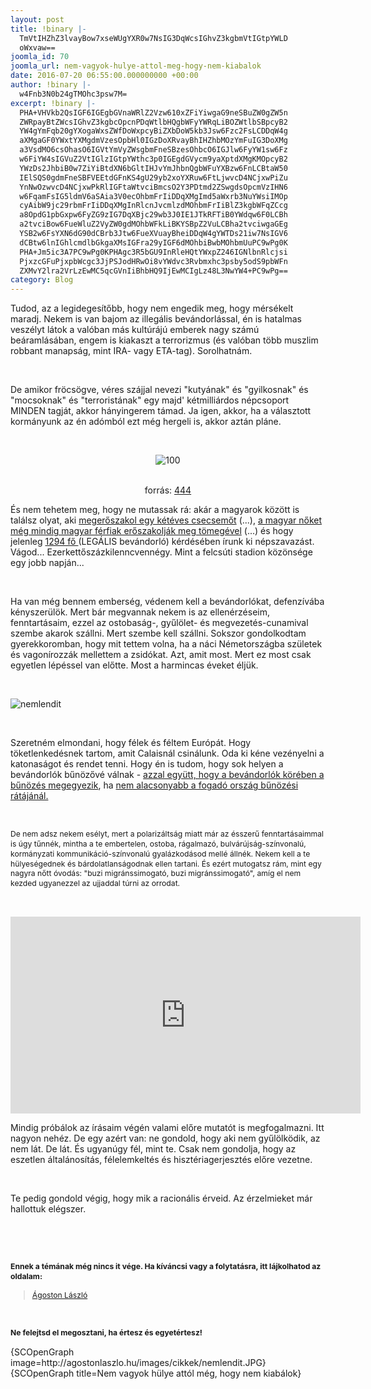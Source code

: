 ```yaml
---
layout: post
title: !binary |-
  TmVtIHZhZ3lvayBow7xseWUgYXR0w7NsIG3DqWcsIGhvZ3kgbmVtIGtpYWLD
  oWxvaw==
joomla_id: 70
joomla_url: nem-vagyok-hulye-attol-meg-hogy-nem-kiabalok
date: 2016-07-20 06:55:00.000000000 +00:00
author: !binary |-
  w4Fnb3N0b24gTMOhc3psw7M=
excerpt: !binary |-
  PHA+VHVkb2QsIGF6IGEgbGVnaWRlZ2Vzw610xZFiYiwgaG9neSBuZW0gZW5n
  ZWRpayBtZWcsIGhvZ3kgbcOpcnPDqWtlbHQgbWFyYWRqLiBOZWtlbSBpcyB2
  YW4gYmFqb20gYXogaWxsZWfDoWxpcyBiZXbDoW5kb3Jsw6Fzc2FsLCDDqW4g
  aXMgaGF0YWxtYXMgdmVzesOpbHl0IGzDoXRvayBhIHZhbMOzYmFuIG3DoXMg
  a3VsdMO6csOhasO6IGVtYmVyZWsgbmFneSBzesOhbcO6IGJlw6FyYW1sw6Fz
  w6FiYW4sIGVuZ2VtIGlzIGtpYWthc3p0IGEgdGVycm9yaXptdXMgKMOpcyB2
  YWzDs2JhbiB0w7ZiYiBtdXN6bGltIHJvYmJhbnQgbWFuYXBzw6FnLCBtaW50
  IElSQS0gdmFneSBFVEEtdGFnKS4gU29yb2xoYXRuw6FtLjwvcD4NCjxwPiZu
  YnNwOzwvcD4NCjxwPkRlIGFtaWtvciBmcsO2Y3PDtmd2ZSwgdsOpcmVzIHN6
  w6FqamFsIG5ldmV6aSAia3V0ecOhbmFrIiDDqXMgImd5aWxrb3NuYWsiIMOp
  cyAibW9jc29rbmFrIiDDqXMgInRlcnJvcmlzdMOhbmFrIiBlZ3kgbWFqZCcg
  a8OpdG1pbGxpw6FyZG9zIG7DqXBjc29wb3J0IE1JTkRFTiB0YWdqw6F0LCBh
  a2tvciBow6FueWluZ2VyZW0gdMOhbWFkLiBKYSBpZ2VuLCBha2tvciwgaGEg
  YSB2w6FsYXN6dG90dCBrb3Jtw6FueXVuayBheiDDqW4gYWTDs21iw7NsIGV6
  dCBtw6lnIGhlcmdlbGkgaXMsIGFra29yIGF6dMOhbiBwbMOhbmUuPC9wPg0K
  PHA+Jm5ic3A7PC9wPg0KPHAgc3R5bGU9InRleHQtYWxpZ246IGNlbnRlcjsi
  PjxzcGFuPjxpbWcgc3JjPSJodHRwOi8vYWdvc3Rvbmxhc3psby5odS9pbWFn
  ZXMvY2lra2VrLzEwMC5qcGVnIiBhbHQ9IjEwMCIgLz48L3NwYW4+PC9wPg==
category: Blog
---
```

<p>Tudod, az a legidegesítőbb, hogy nem engedik meg, hogy mérsékelt maradj. Nekem is van bajom az illegális bevándorlással, én is hatalmas veszélyt látok a valóban más kultúrájú emberek nagy számú beáramlásában, engem is kiakaszt a terrorizmus (és valóban több muszlim robbant manapság, mint IRA- vagy ETA-tag). Sorolhatnám.</p>
<p>&nbsp;</p>
<p>De amikor fröcsögve, véres szájjal nevezi "kutyának" és "gyilkosnak" és "mocsoknak" és "terroristának" egy majd' kétmilliárdos népcsoport MINDEN tagját, akkor hányingerem támad. Ja igen, akkor, ha a választott kormányunk az én adómból ezt még hergeli is, akkor aztán pláne.</p>
<p>&nbsp;</p>
<p style="text-align: center;"><span><img src="http://agostonlaszlo.hu/images/cikkek/100.jpeg" alt="100" /></span></p>

<p style="text-align: center;"><span><br />forrás: <a href="http://444.hu/2016/07/19/tudta" target="_blank">444</a><br /></span></p>
<p>És nem tehetem meg, hogy ne mutassak rá: akár a magyarok között is találsz olyat, aki <a href="http://www.blikk.hu/aktualis/belfold/uldozni-fogjak-a-bortonben-a-megeroszakolt-keteves-kislany-szuleit/55lfm0l" target="_blank">megerőszakol egy kétéves csecsemőt</a> (...), <a href="http://nullker.hu/2014/11/nemi-eroszak-magyarorszagon-interju-stummer-veraval/" target="_blank">a magyar nőket még mindig magyar férfiak erőszakolják meg tömegével</a> (...) és hogy jelenleg <a href="http://index.hu/kulfold/2016/02/26/schulz_kvota_nepszavazas_menekult/" target="_blank">1294 fő </a>(LEGÁLIS bevándorló) kérdésében írunk ki népszavazást. Vágod... Ezerkettőszázkilenncvennégy. Mint a felcsúti stadion közönsége egy jobb napján...</p>
<p>&nbsp;</p>
<p>Ha van még bennem emberség, védenem kell a bevándorlókat, defenzívába kényszerülök. Mert bár megvannak nekem is az ellenérzéseim, fenntartásaim, ezzel az ostobaság-, gyűlölet- és megvezetés-cunamival szembe akarok szállni. Mert szembe kell szállni. Sokszor gondolkodtam gyerekkoromban, hogy mit tettem volna, ha a náci Németországba születek és vagonírozzák mellettem a zsidókat. Azt, amit most. Mert ez most csak egyetlen lépéssel van előtte. Most a harmincas éveket éljük.</p>
<p>&nbsp;</p>
<p><img src="http://agostonlaszlo.hu/images/cikkek/nemlendit.JPG" alt="nemlendit" /></p>
<p>&nbsp;</p>
<p>Szeretném elmondani, hogy félek és féltem Európát. Hogy töketlenkedésnek tartom, amit Calaisnál csinálunk. Oda ki kéne vezényelni a katonaságot és rendet tenni. Hogy én is tudom, hogy sok helyen a bevándorlók bűnözővé válnak - <a href="https://en.wikipedia.org/wiki/Immigration_and_crime" target="_blank">azzal együtt, hogy a bevándorlók körében a bűnözés megegyezik</a>, ha <a href="http://kettosmerce.blog.hu/2015/07/25/meg_egyszer_a_hozzank_menekulo_szexualis_ragadozokrol_es_bunozokrol" target="_blank">nem alacsonyabb a fogadó ország bűnözési rátájánál.</a>&nbsp;</p>
<p>&nbsp;</p>
<p><span style="font-size: 12.16px; line-height: 1.3em;">De nem adsz nekem esélyt, mert a polarizáltság miatt már az ésszerű fenntartásaimmal is úgy tűnnék, mintha a te embertelen, ostoba, rágalmazó, bulvárújság-színvonalú, kormányzati kommunikáció-színvonalú gyalázkodásod mellé állnék. Nekem kell a te hülyeségednek és bárdolatlanságodnak ellen tartani. És ezért mutogatsz rám, mint egy nagyra nőtt óvodás: "buzi migránssimogató, buzi migránssimogató", amíg el nem kezded ugyanezzel az ujjaddal túrni az orrodat.</span></p>
<p>&nbsp;</p>
<p><iframe src="https://www.facebook.com/plugins/video.php?href=https%3A%2F%2Fwww.facebook.com%2Fagostonlaszloartist%2Fvideos%2F877110285726404%2F&amp;show_text=0&amp;width=560" frameborder="0" scrolling="no" width="560" height="315" allowfullscreen="allowfullscreen" style="border: none; overflow: hidden; display: block; margin-left: auto; margin-right: auto;" allowtransparency="true"></iframe><span style="font-size: 12.16px; line-height: 1.3em;"></span></p>
<p>Mindig próbálok az írásaim végén valami előre mutatót is megfogalmazni. Itt nagyon nehéz. De egy azért van: ne gondold, hogy aki nem gyűlölködik, az nem lát. De lát. És ugyanúgy fél, mint te. Csak nem gondolja, hogy az eszetlen általánosítás, félelemkeltés és hisztériagerjesztés előre vezetne.</p>
<p>&nbsp;</p>
<p>Te pedig gondold végig, hogy mik a racionális érveid. Az érzelmieket már hallottuk elégszer.</p>
<p>&nbsp;</p>
<p>&nbsp;</p>
<p><strong style="font-size: 12.16px; line-height: 15.808px;">Ennek a témának még nincs it vége. Ha kíváncsi vagy a folytatásra, itt lájkolhatod az oldalam:</strong></p>
<div class="fb-page" style="font-size: 12.16px; line-height: 15.808px;" data-href="https://www.facebook.com/agostonlaszloartist" data-width="250" data-height="100" data-small-header="false" data-adapt-container-width="false" data-hide-cover="true" data-show-facepile="false">
<div class="fb-xfbml-parse-ignore">
<blockquote cite="https://www.facebook.com/agostonlaszloartist"><a href="https://www.facebook.com/agostonlaszloartist">Ágoston László</a></blockquote>
</div>
</div>
<p>&nbsp;</p>
<p style="font-size: 12.16px; line-height: 15.808px;"><strong>Ne felejtsd el megosztani, ha értesz és egyetértesz!</strong></p>
<p>{SCOpenGraph image=http://agostonlaszlo.hu/images/cikkek/nemlendit.JPG} {SCOpenGraph title=Nem vagyok hülye attól még, hogy nem kiabálok}</p>
<p>&nbsp;</p>
